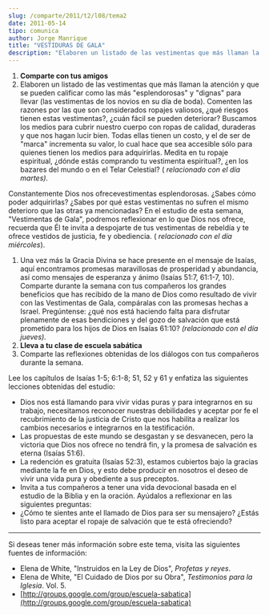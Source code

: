 ```yaml
---
slug: /comparte/2011/t2/l08/tema2
date: 2011-05-14
tipo: comunica
author: Jorge Manrique
title: "VESTIDURAS DE GALA"
description: "Elaboren un listado de las vestimentas que más llaman la atención y que se  pueden calificar como las más 'esplendorosas' y 'dignas' para llevar (las  vestimentas de los novios en su día de boda)."
---
```


1. **Comparte con tus amigos**
2.  Elaboren un listado de las vestimentas que más llaman la atención y que se pueden calificar como las más "esplendorosas" y "dignas" para llevar (las vestimentas de los novios en su día de boda). Comenten las razones por las que son considerados ropajes valiosos, ¿qué riesgos tienen estas vestimentas?, ¿cuán fácil se pueden deteriorar? Buscamos los medios para cubrir nuestro cuerpo con ropas de calidad, duraderas y que nos hagan lucir bien. Todas ellas tienen un costo, y el de ser de "marca" incrementa su valor, lo cual hace que sea accesible sólo para quienes tienen los medios para adquirirlas. Medita en tu ropaje espiritual, ¿dónde estás comprando tu vestimenta espiritual?, ¿en los bazares del mundo o en el Telar Celestial? ( _relacionado con el día martes)._

Constantemente Dios nos ofrecevestimentas esplendorosas. ¿Sabes cómo poder adquirirlas? ¿Sabes por qué estas vestimentas no sufren el mismo deterioro que las otras ya mencionadas? En el estudio de esta semana, "Vestimentas de Gala", podremos reflexionar en lo que Dios nos ofrece, recuerda que Él te invita a despojarte de tus vestimentas de rebeldía y te ofrece vestidos de justicia, fe y obediencia. ( _relacionado con el día miércoles_).

1.  Una vez más la Gracia Divina se hace presente en el mensaje de Isaías, aquí encontramos promesas maravillosas de prosperidad y abundancia, así como mensajes de esperanza y ánimo (Isaías 51:7, 61:1-7, 10). Comparte durante la semana con tus compañeros los grandes beneficios que has recibido de la mano de Dios como resultado de vivir con las Vestimentas de Gala, compáralas con las promesas hechas a Israel. Pregúntense: ¿qué nos está haciendo falta para disfrutar plenamente de esas bendiciones y del gozo de salvación que está prometido para los hijos de Dios en Isaías 61:10? _(relacionado con el día jueves)._
2. **Lleva a tu clase de escuela sabática**
3.  Comparte las reflexiones obtenidas de los diálogos con tus compañeros durante la semana.

Lee los capítulos de Isaías 1-5; 6:1-8; 51, 52 y 61 y enfatiza las siguientes lecciones obtenidas del estudio:

-  Dios nos está llamando para vivir vidas puras y para integrarnos en su trabajo, necesitamos reconocer nuestras debilidades y aceptar por fe el recubrimiento de la justicia de Cristo que nos habilita a realizar los cambios necesarios e integrarnos en la testificación.
-  Las propuestas de este mundo se desgastan y se desvanecen, pero la victoria que Dios nos ofrece no tendrá fin, y la promesa de salvación es eterna (Isaías 51:6).
-  La redención es gratuita (Isaías 52:3), estamos cubiertos bajo la gracias mediante la fe en Dios, y esto debe producir en nosotros el deseo de vivir una vida pura y obediente a sus preceptos.
-  Invita a tus compañeros a tener una vida devocional basada en el estudio de la Biblia y en la oración. Ayúdalos a reflexionar en las siguientes preguntas:
-  ¿Cómo te sientes ante el llamado de Dios para ser su mensajero? ¿Estás listo para aceptar el ropaje de salvación que te está ofreciendo?

 ----------

Si deseas tener más información sobre este tema, visita las siguientes fuentes de información:

-  Elena de White, "Instruidos en la Ley de Dios", _Profetas y reyes_.
-  Elena de White, "El Cuidado de Dios por su Obra", _Testimonios para la Iglesia_. Vol. 5.
- [http://groups.google.com/group/escuela-sabatica](http://groups.google.com/group/escuela-sabatica)

